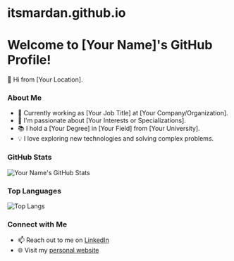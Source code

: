 # itsmardan.github.io
# Welcome to [Your Name]'s GitHub Profile!

👋 Hi from [Your Location].

### About Me

- 💼 Currently working as [Your Job Title] at [Your Company/Organization].
- 🌱 I'm passionate about [Your Interests or Specializations].
- 📚 I hold a [Your Degree] in [Your Field] from [Your University].
- 💡 I love exploring new technologies and solving complex problems.

### GitHub Stats

![Your Name's GitHub Stats](https://github-readme-stats.vercel.app/api?username=yourusername&show_icons=true&theme=radical)

### Top Languages

![Top Langs](https://github-readme-stats.vercel.app/api/top-langs/?username=yourusername&layout=compact)

### Connect with Me

- 📫 Reach out to me on [LinkedIn](https://www.linkedin.com/in/wajidkhanuk/)
- 🌐 Visit my [personal website](https://wajidkhan.info/)

